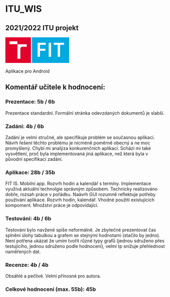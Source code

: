 # ITU_WIS
## 2021/2022 ITU projekt 

<img src="./Other/images/FIT_zkratka_barevne_RGB_CZ.png" width="200">

Aplikace pro Android

## Komentář učitele k hodnocení:
### Prezentace: 5b / 6b
Prezentace standardní. Formální stránka odevzdaných dokumentů je slabší.

### Zadání: 4b / 6b
Zadání je velmi stručné, ale specifikuje problém se současnou aplikací. Návrh řešení těchto problému je nicméně poměrně obecný a ne moc promyšlený. Chybí mi analýza konkurenčních aplikací. Schází mi také vysvětlení, proč byla implementovaná jiná aplikace, než která byla v původní specifikaci zadání.

### Aplikace: 28b / 35b
FIT IS. Mobilní app. Rozvrh hodin a kalendář s termíny. Implementace využívá aktuální technolgie správným způsobem. Technicky realizováno dobře, rozsah práce v pořádku. Naávrh GUI rozumně reflektuje potřeby používání aplikace. Rozvrh hodin, kalendář. Vhodné použití existujících kompoment. Množství práce je odpovídající.

### Testování: 4b / 6b
Testování bylo navžené spíše neformálně. Je zbytečné prezentovat čas splnění úlohy tabulkou a grafem se stejnými hodnotami (stačilo by jedno). Není potřena ukázat že umím tvořit různé typy grafů (jednou sdruženo přes testujícího, jednou sdruženo podle hodnocení), velmi tp snižuje přehlednost naměřených dat.

### Recenze: 4b / 4b
Obsáhlé a pečlivé. Velmi přínosné pro autora.

### Celkové hodnocení (max. 55b): 45b

